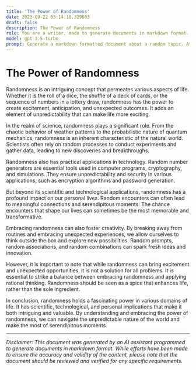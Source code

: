 ```yaml
---
title: 'The Power of Randomness'
date: 2023-09-22 05:14:10.329603
draft: false
description: The Power of Randomness
role: You are a writer, made to generate documents in markdown format. It is very important that all of the documents you generate are in valid markdown format.
model: gpt-3.5-turbo
prompt: Generate a markdown formatted document about a random topic. At the bottom, include a disclaimer explaining that the document was generated by you. The first line of the document should be the title. Make sure that the entire document is in proper markdown format, using a mix of various tags to make the document visually appealing.
---
```


# The Power of Randomness

Randomness is an intriguing concept that permeates various aspects of life. Whether it is the roll of a dice, the shuffle of a deck of cards, or the sequence of numbers in a lottery draw, randomness has the power to create excitement, anticipation, and unexpected outcomes. It adds an element of unpredictability that can make life more exciting.

In the realm of science, randomness plays a significant role. From the chaotic behavior of weather patterns to the probabilistic nature of quantum mechanics, randomness is an inherent characteristic of the natural world. Scientists often rely on random processes to conduct experiments and gather data, leading to new discoveries and breakthroughs.

Randomness also has practical applications in technology. Random number generators are essential tools used in computer programs, cryptography, and simulations. They ensure unpredictability and security in various applications, such as encryption algorithms and password generation.

But beyond its scientific and technological applications, randomness has a profound impact on our personal lives. Random encounters can often lead to meaningful connections and serendipitous moments. The chance encounters that shape our lives can sometimes be the most memorable and transformative.

Embracing randomness can also foster creativity. By breaking away from routines and embracing unexpected experiences, we allow ourselves to think outside the box and explore new possibilities. Random prompts, random associations, and random combinations can spark fresh ideas and innovation.

However, it is important to note that while randomness can bring excitement and unexpected opportunities, it is not a solution for all problems. It is essential to strike a balance between embracing randomness and applying rational thinking. Randomness should be seen as a spice that enhances life, rather than the sole ingredient.

In conclusion, randomness holds a fascinating power in various domains of life. It has scientific, technological, and personal implications that make it both intriguing and valuable. By understanding and embracing the power of randomness, we can navigate the unpredictable nature of the world and make the most of serendipitous moments.

---

*Disclaimer: This document was generated by an AI assistant programmed to generate documents in markdown format. While efforts have been made to ensure the accuracy and validity of the content, please note that the document should be reviewed and verified for any specific requirements.*